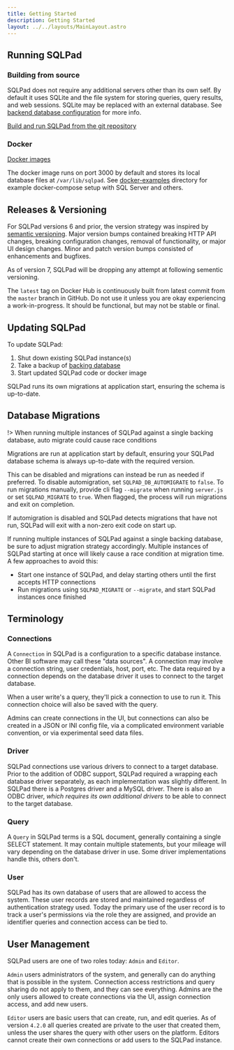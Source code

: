 ```yaml
---
title: Getting Started
description: Getting Started
layout: ../../layouts/MainLayout.astro
---
```


## Running SQLPad

### Building from source

SQLPad does not require any additional servers other than its own self. By default it uses SQLite and the file system for storing queries, query results, and web sessions. SQLite may be replaced with an external database. See [backend database configuration](/en/configuration?id=backend-database-management#backend-database-management) for more info.

[Build and run SQLPad from the git repository](https://github.com/sqlpad/sqlpad/blob/master/DEVELOPER-GUIDE.md)

### Docker

[Docker images](https://hub.docker.com/r/sqlpad/sqlpad/)

The docker image runs on port 3000 by default and stores its local database files at `/var/lib/sqlpad`. See [docker-examples](https://github.com/sqlpad/sqlpad/tree/master/docker-examples) directory for example docker-compose setup with SQL Server and others.

## Releases & Versioning

For SQLPad versions 6 and prior, the version strategy was inspired by [semantic versioning](https://semver.org/). Major version bumps contained breaking HTTP API changes, breaking configuration changes, removal of functionality, or major UI design changes. Minor and patch version bumps consisted of enhancements and bugfixes.

As of version 7, SQLPad will be dropping any attempt at following sementic versioning.

The `latest` tag on Docker Hub is continuously built from latest commit from the `master` branch in GitHub. Do not use it unless you are okay experiencing a work-in-progress. It should be functional, but may not be stable or final.

## Updating SQLPad

To update SQLPad:

1. Shut down existing SQLPad instance(s)
1. Take a backup of [backing database](/en/configuration?id=backend-database-management#backend-database-management)
1. Start updated SQLPad code or docker image

SQLPad runs its own migrations at application start, ensuring the schema is up-to-date.

## Database Migrations

!> When running multiple instances of SQLPad against a single backing database, auto migrate could cause race conditions

Migrations are run at application start by default, ensuring your SQLPad database schema is always up-to-date with the required version.

This can be disabled and migrations can instead be run as needed if preferred. To disable automigration, set `SQLPAD_DB_AUTOMIGRATE` to `false`. To run migrations manually, provide cli flag `--migrate` when running `server.js` or set `SQLPAD_MIGRATE` to `true`. When flagged, the process will run migrations and exit on completion.

If automigration is disabled and SQLPad detects migrations that have not run, SQLPad will exit with a non-zero exit code on start up.

If running multiple instances of SQLPad against a single backing database, be sure to adjust migration strategy accordingly. Multiple instances of SQLPad starting at once will likely cause a race condition at migration time. A few approaches to avoid this:

- Start one instance of SQLPad, and delay starting others until the first accepts HTTP connections
- Run migrations using `SQLPAD_MIGRATE` or `--migrate`, and start SQLPad instances once finished

## Terminology

### Connections

A `Connection` in SQLPad is a configuration to a specific database instance. Other BI software may call these "data sources". A connection may involve a connection string, user credentials, host, port, etc. The data required by a connection depends on the database driver it uses to connect to the target database.

When a user write's a query, they'll pick a connection to use to run it. This connection choice will also be saved with the query.

Admins can create connections in the UI, but connections can also be created in a JSON or INI config file, via a complicated environment variable convention, or via experimental seed data files.

### Driver

SQLPad connections use various drivers to connect to a target database. Prior to the addition of ODBC support, SQLPad required a wrapping each database driver separately, as each implementation was slightly different. In SQLPad there is a Postgres driver and a MySQL driver. There is also an ODBC driver, _which requires its own additional drivers_ to be able to connect to the target database.

### Query

A `Query` in SQLPad terms is a SQL document, generally containing a single SELECT statement. It may contain multiple statements, but your mileage will vary depending on the database driver in use. Some driver implementations handle this, others don't.

### User

SQLPad has its own database of users that are allowed to access the system. These user records are stored and maintained regardless of authentication strategy used. Today the primary use of the user record is to track a user's permissions via the role they are assigned, and provide an identifier queries and connection access can be tied to.

## User Management

SQLPad users are one of two roles today: `Admin` and `Editor`.

`Admin` users administrators of the system, and generally can do anything that is possible in the system. Connection access restrictions and query sharing do not apply to them, and they can see everything. Admins are the only users allowed to create connections via the UI, assign connection access, and add new users.

`Editor` users are basic users that can create, run, and edit queries. As of version `4.2.0` all queries created are private to the user that created them, unless the user shares the query with other users on the platform. Editors cannot create their own connections or add users to the SQLPad instance.
